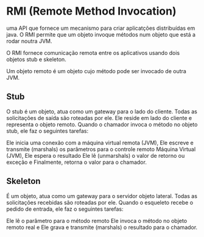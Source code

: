 # RMI (Remote Method Invocation) 
uma API que fornece
um mecanismo para criar aplicatções distribuídas em java.
O RMI permite que um objeto invoque métodos num objeto que
está a rodar noutra JVM.

O RMI fornece comunicação remota entre os aplicativos
usando dois objetos stub e skeleton.

Um objeto remoto é um objeto cujo método pode ser invocado
de outra JVM.

## Stub
O stub é um objeto, atua como um gateway para o lado do cliente.
Todas as solicitações de saída são roteadas por ele. Ele reside em
lado do cliente e representa o objeto remoto.
Quando o chamador invoca o método no objeto stub, ele faz o
seguintes tarefas:

Ele inicia uma conexão com a máquina virtual remota (JVM),
Ele escreve e transmite (marshals) os parâmetros para o controle remoto
Máquina Virtual (JVM),
Ele espera o resultado
Ele lê (unmarshals) o valor de retorno ou exceção e
Finalmente, retorna o valor para o chamador.

## Skeleton
É um objeto, atua como um gateway para o servidor
objeto lateral. Todas as solicitações recebidas são roteadas por ele.
Quando o esqueleto recebe o pedido de entrada, ele faz o
seguintes tarefas:

Ele lê o parâmetro para o método remoto
Ele invoca o método no objeto remoto real e
Ele grava e transmite (marshals) o resultado para o chamador.
